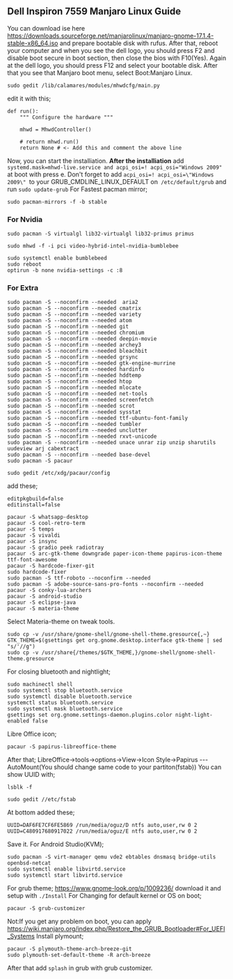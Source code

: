 ## Dell Inspiron 7559 Manjaro Linux Guide

You can download ise here https://downloads.sourceforge.net/manjarolinux/manjaro-gnome-17.1.4-stable-x86_64.iso and prepare bootable disk with rufus. After that, reboot your computer and when you see the dell logo, you should press F2 and disable boot secure in boot section, then close the bios with F10(Yes). Again at the dell logo, you should press F12 and select your bootable disk. After that you see that Manjaro boot menu, select Boot:Manjaro Linux. 
```
sudo gedit /lib/calamares/modules/mhwdcfg/main.py
```
edit it with this;
```
def run():
    """ Configure the hardware """
    
    mhwd = MhwdController()
    
    # return mhwd.run()
    return None # <- Add this and comment the above line
```
Now, you can start the installiation.
**After the installiation**
add `systemd.mask=mhwd-live.service and acpi_osi=! acpi_osi="Windows 2009" ` at boot with press e.
Don't forget to add `acpi_osi=! acpi_osi=\"Windows 2009\" `to your GRUB_CMDLINE_LINUX_DEFAULT on` /etc/default/grub` and run `sudo update-grub`
For Fastest pacman mirror;
```
sudo pacman-mirrors -f -b stable
```
### For Nvidia
```
sudo pacman -S virtualgl lib32-virtualgl lib32-primus primus

sudo mhwd -f -i pci video-hybrid-intel-nvidia-bumblebee

sudo systemctl enable bumblebeed
sudo reboot
optirun -b none nvidia-settings -c :8
```
### For Extra
```
sudo pacman -S --noconfirm --needed  aria2
sudo pacman -S --noconfirm --needed cmatrix
sudo pacman -S --noconfirm --needed variety
sudo pacman -S --noconfirm --needed atom
sudo pacman -S --noconfirm --needed git
sudo pacman -S --noconfirm --needed chromium
sudo pacman -S --noconfirm --needed deepin-movie
sudo pacman -S --noconfirm --needed archey3
sudo pacman -S --noconfirm --needed bleachbit
sudo pacman -S --noconfirm --needed grsync
sudo pacman -S --noconfirm --needed gtk-engine-murrine
sudo pacman -S --noconfirm --needed hardinfo
sudo pacman -S --noconfirm --needed hddtemp
sudo pacman -S --noconfirm --needed htop
sudo pacman -S --noconfirm --needed mlocate
sudo pacman -S --noconfirm --needed net-tools
sudo pacman -S --noconfirm --needed screenfetch
sudo pacman -S --noconfirm --needed scrot
sudo pacman -S --noconfirm --needed sysstat
sudo pacman -S --noconfirm --needed ttf-ubuntu-font-family
sudo pacman -S --noconfirm --needed tumbler
sudo pacman -S --noconfirm --needed unclutter
sudo pacman -S --noconfirm --needed rxvt-unicode
sudo pacman -S --noconfirm --needed unace unrar zip unzip sharutils uudeview arj cabextract
sudo pacman -S --noconfirm --needed base-devel
sudo pacman -S pacaur
```
```
sudo gedit /etc/xdg/pacaur/config
```
add these;
```
editpkgbuild=false
editinstall=false
```
```
pacaur -S whatsapp-desktop
pacaur -S cool-retro-term
pacaur -S temps
pacaur -S vivaldi
pacaur -S insync
pacaur -S gradio peek radiotray
pacaur -S arc-gtk-theme downgrade paper-icon-theme papirus-icon-theme ttf-font-awesome
pacaur -S hardcode-fixer-git
sudo hardcode-fixer
sudo pacman -S ttf-roboto --noconfirm --needed
sudo pacman -S adobe-source-sans-pro-fonts --noconfirm --needed
pacaur -S conky-lua-archers
pacaur -S android-studio
pacaur -S eclipse-java
pacaur -S materia-theme
```
Select Materia-theme on tweak tools.
```
sudo cp -v /usr/share/gnome-shell/gnome-shell-theme.gresource{,~}
GTK_THEME=$(gsettings get org.gnome.desktop.interface gtk-theme | sed "s/'//g")
sudo cp -v /usr/share{/themes/$GTK_THEME,}/gnome-shell/gnome-shell-theme.gresource
```
For closing bluetooth and nightlight;
```
sudo machinectl shell
sudo systemctl stop bluetooth.service
sudo systemctl disable bluetooth.service
systemctl status bluetooth.service
sudo systemctl mask bluetooth.service
gsettings set org.gnome.settings-daemon.plugins.color night-light-enabled false
```
Libre Office icon;
```
pacaur -S papirus-libreoffice-theme
```
After that;
LibreOffice->tools->options->View->Icon Style->Papirus
---AutoMount(You should change same code to your partiton(fstab))
You can show UUID with;
```
lsblk -f
```
```
sudo gedit //etc/fstab

```
At bottom added these;

```
UUID=DAF6FE7CF6FE5869 /run/media/oguz/D ntfs auto,user,rw 0 2
UUID=C480917680917022 /run/media/oguz/E ntfs auto,user,rw 0 2
```
Save it.
For Android Studio(KVM);
```
sudo pacman -S virt-manager qemu vde2 ebtables dnsmasq bridge-utils openbsd-netcat
sudo systemctl enable libvirtd.service
sudo systemctl start libvirtd.service
```
For grub theme;
https://www.gnome-look.org/p/1009236/
download it and setup with ```./Install```
For Changing for default kernel or OS on boot;
```
pacaur -S grub-customizer
```
Not:If you get any problem on boot, you can apply https://wiki.manjaro.org/index.php/Restore_the_GRUB_Bootloader#For_UEFI_Systems
Install plymount;
```
pacaur -S plymouth-theme-arch-breeze-git
sudo plymouth-set-default-theme -R arch-breeze

```
After that add ```splash``` in grub with grub customizer.
